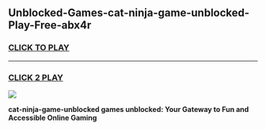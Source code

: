 
## Unblocked-Games-cat-ninja-game-unblocked-Play-Free-abx4r
<h3>
<a href="https://premium76.site?title=cat-ninja-game-unblocked&ref=20A">CLICK TO PLAY</a></h3>
<hr>

<h3>
<a href="https://premium76.site?title=cat-ninja-game-unblocked&ref=20A">CLICK 2 PLAY</a>
  
</h3>

<a href="https://premium76.site?title=cat-ninja-game-unblocked&ref=20A"><img src="https://clearcache.store/games.png"></a>


**cat-ninja-game-unblocked games unblocked: Your Gateway to Fun and Accessible Online Gaming**
